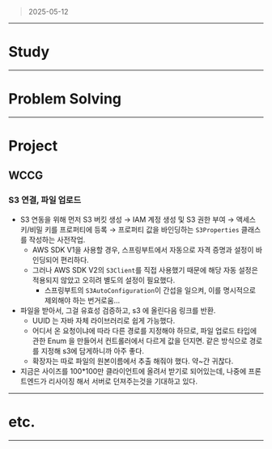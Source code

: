 > 2025-05-12
> 

---

# Study

---

# Problem Solving

---

# Project

## WCCG

### S3 연결, 파일 업로드

- S3 연동을 위해 먼저 S3 버킷 생성 → IAM 계정 생성 및 S3 권한 부여 → 액세스 키/비밀 키를 프로퍼티에 등록 → 프로퍼티 값을 바인딩하는 `S3Properties` 클래스를 작성하는 사전작업.
    - AWS SDK V1을 사용할 경우, 스프링부트에서 자동으로 자격 증명과 설정이 바인딩되어 편리하다.
    - 그러나 AWS SDK V2의 `S3Client`를 직접 사용했기 때문에 해당 자동 설정은 적용되지 않았고 오히려 별도의 설정이 필요했다.
        - 스프링부트의 `S3AutoConfiguration`이 간섭을 일으켜, 이를 명시적으로 제외해야 하는 번거로움…
- 파일을 받아서, 그걸 유효성 검증하고, s3 에 올린다음 링크를 반환.
    - UUID 는 자바 자체 라이브러리로 쉽게 가능했다.
    - 어디서 온 요청이냐에 따라 다른 경로를 지정해야 하므로, 파일 업로드 타입에 관한 Enum 을 만들어서 컨트롤러에서 다르게 값을 던지면. 같은 방식으로 경로를 지정해 s3에 담게하니까 아주 좋다.
    - 확장자는 따로 파일의 원본이름에서 추출 해줘야 했다. 약~간 귀찮다.
- 지금은 사이즈를 100*100만 클라이언트에 올려서 받기로 되어있는데, 나중에 프론트엔드가 리사이징 해서 서버로 던져주는것을 기대하고 있다.

---

# etc.

---
